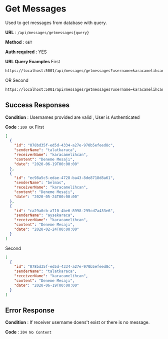 
# Get Messages

Used to get messages from database with query.

**URL**  :  `/api/messages/getmessages{query}`

**Method**  :  `GET`

**Auth required**  : YES

**URL Query Examples**
First
```bash
https://localhost:5001/api/messages/getmessages?username=karacamelihcan
```
OR
Second
```bash
https://localhost:5001/api/messages/getmessages?username=karacamelihcan&sendername=talatkaraca
```

## Success Responses

**Condition**  : Usernames provided are valid , User is Authenticated 

**Code**  :  `200 OK`
First
```json
[
  {
    "id": "078bd35f-ed5d-4334-a27e-970b5efeed8c",
    "senderName": "talatkaraca",
    "receiverName": "karacamelihcan",
    "content": "Deneme Mesajı",
    "date": "2020-06-19T00:00:00"
  },
  {
    "id": "ec98a5c5-edae-4728-ba43-8de8718d8a61",
    "senderName": "belmas",
    "receiverName": "karacamelihcan",
    "content": "Deneme Mesajı",
    "date": "2020-05-24T00:00:00"
  },
  {
    "id": "ca29a0cb-a710-4be6-8998-295cd7a433e6",
    "senderName": "aysekaraca",
    "receiverName": "karacamelihcan",
    "content": "Deneme Mesajı",
    "date": "2020-02-24T00:00:00"
  }
]
```


Second
```json
[
  {
    "id": "078bd35f-ed5d-4334-a27e-970b5efeed8c",
    "senderName": "talatkaraca",
    "receiverName": "karacamelihcan",
    "content": "Deneme Mesajı",
    "date": "2020-06-19T00:00:00"
  }
]
```


## Error Response 

**Condition**  : If receiver username doens't exist or there is no message.

**Code**  :  `204 No Content`


